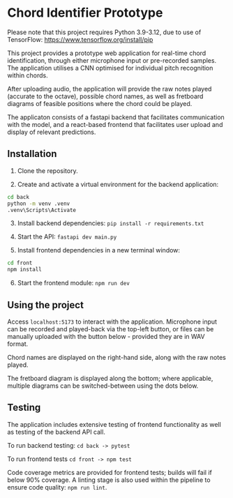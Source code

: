 # Chord Identifier Prototype

Please note that this project requires Python 3.9-3.12, due to use of TensorFlow: https://www.tensorflow.org/install/pip

This project provides a prototype web application for real-time chord identification, through either microphone input or pre-recorded samples. The application utilises a CNN optimised for individual pitch recognition within chords.

After uploading audio, the application will provide the raw notes played (accurate to the octave), possible chord names, as well as fretboard diagrams of feasible positions where the chord could be played.

The applicaton consists of a fastapi backend that facilitates communication with the model, and a react-based frontend that facilitates user upload and display of relevant predictions.

## Installation

1. Clone the repository.

2. Create and activate a virtual environment for the backend application:
```bash
cd back
python -m venv .venv
.venv\Scripts\Activate
```

3. Install backend dependencies: 
`pip install -r requirements.txt`

4. Start the API:
`fastapi dev main.py`

5. Install frontend dependencies in a new terminal window:
```bash 
cd front
npm install
```

6. Start the frontend module:
`npm run dev`

## Using the project

Access `localhost:5173` to interact with the application. Microphone input can be recorded and played-back via the top-left button, or files can be manually uploaded with the button below - provided they are in WAV format.

Chord names are displayed on the right-hand side, along with the raw notes played.

The fretboard diagram is displayed along the bottom; where applicable, multiple diagrams can be switched-between using the dots below.

## Testing

The application includes extensive testing of frontend functionality as well as testing of the backend API call.

To run backend testing: `cd back -> pytest`

To run frontend tests `cd front -> npm test`

Code coverage metrics are provided for frontend tests; builds will fail if below 90% coverage. A linting stage is also used within the pipeline to ensure code quality: `npm run lint`.